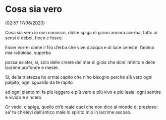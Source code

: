 # Cosa sia vero

(02:57 17/06/2020)

Cosa sia vero io non conosco,
dolce spiga di grano ancora acerba,
tutto ai sensi è debol, fioco e fosco.

Esser vorrei come il filo d’erba 
che vive d’acqua e di luce celeste:
l’anima mia rabbiosa, superba

possa esister, sì, solo delle creste 
del mar di gioia che doni infinito
e delle lacrime profonde e meste.

Sì, della tristezza ho ormai capito 
che n’ho bisogno perché sīā vero
ogni palpito, ogni sguardo da te rapito

ed ogni pianto mi fa più leggero
e più vero e più vivo e più leale:
ogni sentire è vivido e sincero.

Or vedo, o spiga, quello ch’è reale
quel che non dico al mondo di prezioso:
se’ tu ch’elevi dall’antico male
lo spirito mio in lacrime ascoso.
